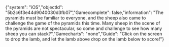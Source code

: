 {"system": "iOS","objectId": "5b2c6f3e44d9040030d3fb07","Gamecomplete": false,"information": "The pyramids must be familiar to everyone, and the sheep also came to challenge the game of the pyramids this time. Many sheep in the scene of the pyramids are not spectacular, so come and challenge to see how many sheep you can stack?","Gamecharts": "none","Guide": "Click on the screen to drop the lamb, and let the lamb above drop on the lamb below to score!"}
